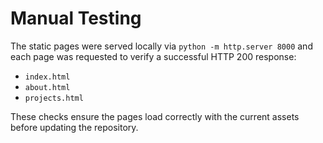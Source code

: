 # Manual Testing

The static pages were served locally via `python -m http.server 8000` and each page was requested to verify a successful HTTP 200 response:

- `index.html`
- `about.html`
- `projects.html`

These checks ensure the pages load correctly with the current assets before updating the repository.
